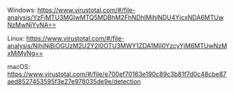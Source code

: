 Windows: https://www.virustotal.com/#/file-analysis/YzFiMTU3MGIwMTQ5MDBhM2FhNDhlMjhlNDU4YjcxNDA6MTUwNzMwNjYyNA==

Linux: https://www.virustotal.com/#/file-analysis/NjhjNjBiOGUzM2U2Y2I0OTU3MWY1ZDA1MjI0YzcyYjM6MTUwNzMxMjMyNg==

macOS: https://www.virustotal.com/#/file/e700ef70163e190c89c3b81f7d0c48cbe87aed8527453595f3e27e978035de9e/detection
